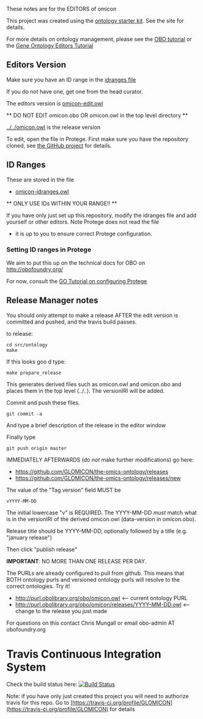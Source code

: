 These notes are for the EDITORS of omicon

This project was created using the [ontology starter kit](https://github.com/cmungall/ontology-starter-kit). See the site for details.

For more details on ontology management, please see the [OBO tutorial](https://github.com/jamesaoverton/obo-tutorial) or the [Gene Ontology Editors Tutorial](go-protege-tutorial.readthedocs.io)

## Editors Version

Make sure you have an ID range in the [idranges file](omicon-idranges.owl)

If you do not have one, get one from the head curator.

The editors version is [omicon-edit.owl](omicon-edit.owl)

** DO NOT EDIT omicon.obo OR omicon.owl in the top level directory **

[../../omicon.owl](../../omicon.owl) is the release version

To edit, open the file in Protege. First make sure you have the repository cloned, see [the GitHub project](https://github.com/GLOMICON/the-omics-ontology) for details.

## ID Ranges

These are stored in the file

 * [omicon-idranges.owl](omicon-idranges.owl)

** ONLY USE IDs WITHIN YOUR RANGE!! **

If you have only just set up this repository, modify the idranges file
and add yourself or other editors. Note Protege does not read the file
- it is up to you to ensure correct Protege configuration.


### Setting ID ranges in Protege

We aim to put this up on the technical docs for OBO on http://obofoundry.org/

For now, consult the [GO Tutorial on configuring Protege](http://go-protege-tutorial.readthedocs.io/en/latest/Entities.html#new-entities)


## Release Manager notes

You should only attempt to make a release AFTER the edit version is
committed and pushed, and the travis build passes.

to release:

    cd src/ontology
    make

If this looks goo
d type:

    make prepare_release

This generates derived files such as omicon.owl and omicon.obo and places
them in the top level (../..). The versionIRI will be added.

Commit and push these files.

    git commit -a

And type a brief description of the release in the editor window

Finally type

    git push origin master

IMMEDIATELY AFTERWARDS (do *not* make further modifications) go here:

 * https://github.com/GLOMICON/the-omics-ontology/releases
 * https://github.com/GLOMICON/the-omics-ontology/releases/new

The value of the "Tag version" field MUST be

    vYYYY-MM-DD

The initial lowercase "v" is REQUIRED. The YYYY-MM-DD *must* match
what is in the versionIRI of the derived omicon.owl (data-version in
omicon.obo).

Release title should be YYYY-MM-DD, optionally followed by a title (e.g. "january release")

Then click "publish release"

__IMPORTANT__: NO MORE THAN ONE RELEASE PER DAY.

The PURLs are already configured to pull from github. This means that
BOTH ontology purls and versioned ontology purls will resolve to the
correct ontologies. Try it!

 * http://purl.obolibrary.org/obo/omicon.owl <-- current ontology PURL
 * http://purl.obolibrary.org/obo/omicon/releases/YYYY-MM-DD.owl <-- change to the release you just made

For questions on this contact Chris Mungall or email obo-admin AT obofoundry.org

# Travis Continuous Integration System

Check the build status here: [![Build Status](https://travis-ci.org/GLOMICON/the-omics-ontology.svg?branch=master)](https://travis-ci.org/GLOMICON/the-omics-ontology)

Note: if you have only just created this project you will need to authorize travis for this repo. Go to [https://travis-ci.org/profile/GLOMICON](https://travis-ci.org/profile/GLOMICON) for details

